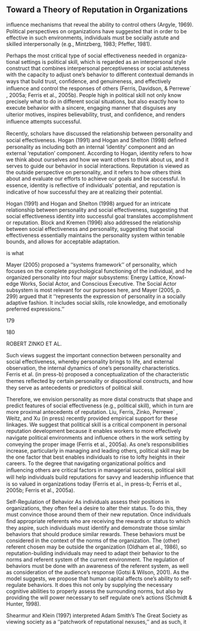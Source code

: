 ## Toward a Theory of Reputation in Organizations

inﬂuence mechanisms that reveal the ability to control others (Argyle, 1969). Political perspectives on organizations have suggested that in order to be effective in such environments, individuals must be socially astute and skilled interpersonally (e.g., Mintzberg, 1983; Pfeffer, 1981).

Perhaps the most critical type of social effectiveness needed in organiza- tional settings is political skill, which is regarded as an interpersonal style construct that combines interpersonal perceptiveness or social astuteness with the capacity to adjust one’s behavior to different contextual demands in ways that build trust, conﬁdence, and genuineness, and effectively inﬂuence and control the responses of others (Ferris, Davidson, & Perrewe´ , 2005a; Ferris et al., 2005b). People high in political skill not only know precisely what to do in different social situations, but also exactly how to execute behavior with a sincere, engaging manner that disguises any ulterior motives, inspires believability, trust, and conﬁdence, and renders inﬂuence attempts successful.

Recently, scholars have discussed the relationship between personality and social effectiveness. Hogan (1991) and Hogan and Shelton (1998) deﬁned personality as including both an internal ‘identity’ component and an external ‘reputation’ component. According to Hogan, identity refers to how we think about ourselves and how we want others to think about us, and it serves to guide our behavior in social interactions. Reputation is viewed as the outside perspective on personality, and it refers to how others think about and evaluate our efforts to achieve our goals and be successful. In essence, identity is reﬂective of individuals’ potential, and reputation is indicative of how successful they are at realizing their potential.

Hogan (1991) and Hogan and Shelton (1998) argued for an intricate relationship between personality and social effectiveness, suggesting that social effectiveness identity into successful goal translates accomplishment or reputation. Block and Kremen (1996) also addressed the relationship between social effectiveness and personality, suggesting that social effectiveness essentially maintains the personality system within tenable bounds, and allows for acceptable adaptation.

is what

Mayer (2005) proposed a ‘‘systems framework’’ of personality, which focuses on the complete psychological functioning of the individual, and he organized personality into four major subsystems: Energy Lattice, Knowl- edge Works, Social Actor, and Conscious Executive. The Social Actor subsystem is most relevant for our purposes here, and Mayer (2005, p. 299) argued that it ‘‘represents the expression of personality in a socially adaptive fashion. It includes social skills, role knowledge, and emotionally preferred expressions.’’

179

180

ROBERT ZINKO ET AL.

Such views suggest the important connection between personality and social effectiveness, whereby personality brings to life, and external observation, the internal dynamics of one’s personality characteristics. Ferris et al. (in press-b) proposed a conceptualization of the characteristic themes reﬂected by certain personality or dispositional constructs, and how they serve as antecedents or predictors of political skill.

Therefore, we envision personality as more distal constructs that shape and predict features of social effectiveness (e.g., political skill), which in turn are more proximal antecedents of reputation. Liu, Ferris, Zinko, Perrewe´ , Weitz, and Xu (in press) recently provided empirical support for these linkages. We suggest that political skill is a critical component in personal reputation development because it enables workers to more effectively navigate political environments and inﬂuence others in the work setting by conveying the proper image (Ferris et al., 2005a). As one’s responsibilities increase, particularly in managing and leading others, political skill may be the one factor that best enables individuals to rise to lofty heights in their careers. To the degree that navigating organizational politics and inﬂuencing others are critical factors in managerial success, political skill will help individuals build reputations for savvy and leadership inﬂuence that is so valued in organizations today (Ferris et al., in press-b; Ferris et al., 2005b; Ferris et al., 2005a).

Self-Regulation of Behavior As individuals assess their positions in organizations, they often feel a desire to alter their status. To do this, they must convince those around them of their new reputation. Once individuals ﬁnd appropriate referents who are receiving the rewards or status to which they aspire, such individuals must identify and demonstrate those similar behaviors that should produce similar rewards. These behaviors must be considered in the context of the norms of the organization. The (other) referent chosen may be outside the organization (Oldham et al., 1986), so reputation-building individuals may need to adapt their behavior to the norms and referent system of the current environment. The regulation of behaviors must be done with an awareness of the referent system, as well as consideration of the audience’s response (Gotsi & Wilson, 2001). As the model suggests, we propose that human capital affects one’s ability to self-regulate behaviors. It does this not only by supplying the necessary cognitive abilities to properly assess the surrounding norms, but also by providing the will power necessary to self regulate one’s actions (Schmidt & Hunter, 1998).

Shearmur and Klein (1997) interpreted Adam Smith’s The Great Society as viewing society as a ‘‘patchwork of reputational nexuses,’’ and as such, it